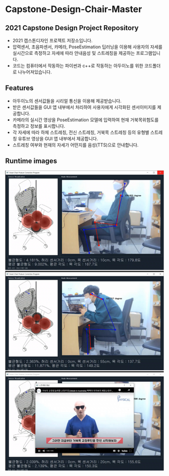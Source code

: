 # Capstone-Design-Chair-Master
## 2021 Capstone Design Project Repository
- 2021 캡스톤디자인 프로젝트 저장소입니다.
- 압력센서, 초음파센서, 카메라, PoseEstimation 딥러닝을 이용해 사용자의 자세를 실시간으로 측정하고 자세에 따라 안내음성 및 스트레칭을 제공하는 프로그램입니다.
- 코드는 컴퓨터에서 작동하는 파이썬과 c++로 작동하는 아두이노를 위한 코드폴더로 나누어져있습니다.

## Features
- 아두이노의 센서값들을 시리얼 통신을 이용해 제공받습니다.
- 받은 센서값들을 GUI 앱 내부에서 처리하여 사용자에게 시각화된 센서이미지를 제공합니다.
- 카메라의 실시간 영상을 PoseEstimation 모델에 입력하여 현재 거북목위험도를 측정하고 정보를 표시합니다.
- 각 자세에 따라 하체 스트레칭, 전신 스트레칭, 거북목 스트레칭 등의 유형별 스트레칭 유튜브 영상을 GUI 앱 내부에서 제공합니다.
- 스트레칭 여부와 현재의 자세가 어떤지를 음성(TTS)으로 안내합니다.

## Runtime images
![Alt text](/imgs/run1.jpg)
![Alt text](/imgs/run2.jpg)
![Alt text](/imgs/run3.jpg)
